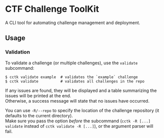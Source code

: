 # CTF Challenge ToolKit

A CLI tool for automating challenge management and deployment.


## Usage

### Validation

To validate a challenge (or multiple challenges), use the `validate` subcommand:

```shell
$ cctk validate example  # validates the `example` challenge
$ cctk validate          # validates all challenges in the repo
```

If any issues are found, they will be displayed and a table summarizing the issues will be printed at the end.  
Otherwise, a success message will state that no issues have occurred.

You can use `-R/--repo`  to specify the location of the challenge repository (it defaults to the current directory).  
Make sure you pass the option *before* the subcommand (`cctk -R [...] validate` instead of `cctk validate -R [...]`), or the argument parser will fail.

